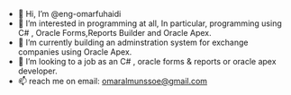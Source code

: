 - 👋 Hi, I’m @eng-omarfuhaidi
- 👀 I’m interested in programming at all, In particular, programming  using C# , Oracle Forms,Reports Builder and Oracle Apex.
- 🌱 I’m currently building an adminstration system for exchange companies using Oracle Apex.
- 💞️ I’m looking to a job as an C# , oracle forms & reports  or oracle apex developer.
- 📫  reach me on email: omaralmunssoe@gmail.com



<!---
eng-omarfuhaidi/eng-omarfuhaidi is a ✨ special ✨ repository because its `README.md` (this file) appears on your GitHub profile.
You can click the Preview link to take a look at your changes.
--->
